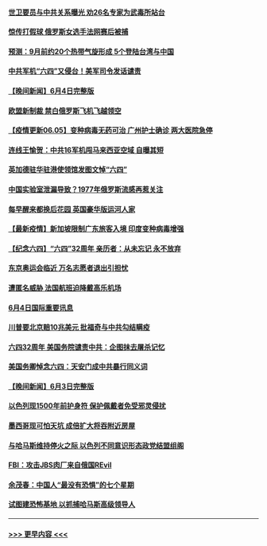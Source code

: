 #### [世卫要员与中共关系曝光 劝26名专家为武毒所站台](../pages/prog202/a103135573.md?t=06052151) 
#### [惊传打假球 俄罗斯女选手法网赛后被捕](../pages/prog202/a103135532.md?t=06052151) 
#### [预测：9月前约20个热带气旋形成 5个登陆台湾与中国](../pages/prog202/a103135522.md?t=06052151) 
#### [中共军机“六四”又侵台！美军司令发话谴责](../pages/prog202/a103135179.md?t=06052151) 
#### [【晚间新闻】6月4日完整版](../pages/prog202/a103135466.md?t=06052151) 
#### [欧盟新制裁 禁白俄罗斯飞机飞越领空](../pages/prog202/a103135274.md?t=06052151) 
#### [【疫情更新06.05】变种病毒无药可治 广州护士确诊 两大医院急停](../pages/prog202/a103133785.md?t=06052151) 
#### [连线王愉贺：中共16军机闯马来西亚空域 自曝其短](../pages/prog202/a103134519.md?t=06052151) 
#### [英加德驻华驻港使领馆发图文悼“六四”](../pages/prog202/a103135285.md?t=06052151) 
#### [中国实验室泄漏导致？1977年俄罗斯流感再惹关注](../pages/prog202/a103134920.md?t=06052151) 
#### [每早醒来都换后花园 英国豪华版运河人家](../pages/prog202/a103135196.md?t=06052151) 
#### [【最新疫情】新加坡限制广东旅客入境 印度变种病毒增强](../pages/prog202/a103135051.md?t=06052151) 
#### [【纪念六四】“六四”32周年 亲历者：从未忘记 永不放弃](../pages/prog202/a103135037.md?t=06052151) 
#### [东京奥运会临近 万名志愿者退出引担忧](../pages/prog202/a103134627.md?t=06052151) 
#### [遭匿名威胁 法国航班迫降戴高乐机场](../pages/prog202/a103134434.md?t=06052151) 
#### [6月4日国际重要讯息](../pages/prog202/a103134809.md?t=06052151) 
#### [川普要北京赔10兆美元 批福奇与中共勾结瞒疫](../pages/prog202/a103134720.md?t=06052151) 
#### [六四32周年 美国务院谴责中共：企图抹去屠杀记忆](../pages/prog202/a103134662.md?t=06052151) 
#### [美国务卿悼念六四：天安门成中共暴行同义词](../pages/prog202/a103134608.md?t=06052151) 
#### [【晚间新闻】6月3日完整版](../pages/prog202/a103134599.md?t=06052151) 
#### [以色列现1500年前护身符 保护佩戴者免受邪灵侵扰](../pages/prog202/a103134140.md?t=06052151) 
#### [墨西哥现可怕天坑 成倍扩大将吞附近房屋](../pages/prog202/a103134542.md?t=06052151) 
#### [与哈马斯维持停火之际 以色列不同意识形态政党结盟组阁](../pages/prog202/a103134490.md?t=06052151) 
#### [FBI：攻击JBS肉厂来自俄国REvil](../pages/prog202/a103134472.md?t=06052151) 
#### [余茂春：中国人“最没有恐惧”的七个星期](../pages/prog202/a103134440.md?t=06052151) 
#### [试图建恐怖基地 以抓捕哈马斯高级领导人](../pages/prog202/a103134419.md?t=06052151) 

----
#### [ >>> 更早内容 <<< ](../indexes/prog202-earlier.md)
